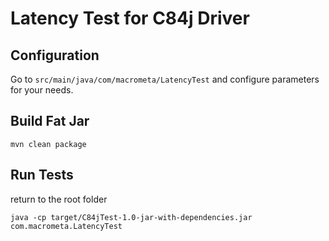 # Latency Test for C84j Driver

## Configuration
Go to `src/main/java/com/macrometa/LatencyTest` and configure parameters for your needs.

## Build Fat Jar
```shell
mvn clean package
```

## Run Tests
return to the root folder
```shell
java -cp target/C84jTest-1.0-jar-with-dependencies.jar com.macrometa.LatencyTest
```

